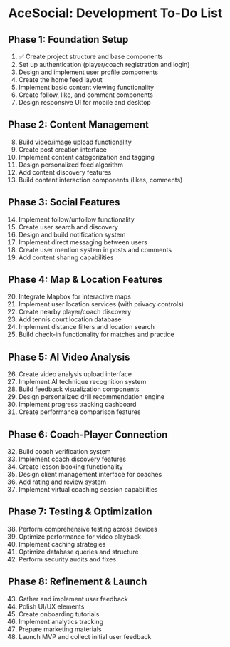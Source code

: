 # AceSocial: Development To-Do List

## Phase 1: Foundation Setup
1. ✅ Create project structure and base components
2. Set up authentication (player/coach registration and login)
3. Design and implement user profile components
4. Create the home feed layout
5. Implement basic content viewing functionality
6. Create follow, like, and comment components
7. Design responsive UI for mobile and desktop

## Phase 2: Content Management
8. Build video/image upload functionality
9. Create post creation interface
10. Implement content categorization and tagging
11. Design personalized feed algorithm
12. Add content discovery features
13. Build content interaction components (likes, comments)

## Phase 3: Social Features
14. Implement follow/unfollow functionality
15. Create user search and discovery
16. Design and build notification system
17. Implement direct messaging between users
18. Create user mention system in posts and comments
19. Add content sharing capabilities

## Phase 4: Map & Location Features
20. Integrate Mapbox for interactive maps
21. Implement user location services (with privacy controls)
22. Create nearby player/coach discovery
23. Add tennis court location database
24. Implement distance filters and location search
25. Build check-in functionality for matches and practice

## Phase 5: AI Video Analysis
26. Create video analysis upload interface
27. Implement AI technique recognition system
28. Build feedback visualization components
29. Design personalized drill recommendation engine
30. Implement progress tracking dashboard
31. Create performance comparison features

## Phase 6: Coach-Player Connection
32. Build coach verification system
33. Implement coach discovery features
34. Create lesson booking functionality
35. Design client management interface for coaches
36. Add rating and review system
37. Implement virtual coaching session capabilities

## Phase 7: Testing & Optimization
38. Perform comprehensive testing across devices
39. Optimize performance for video playback
40. Implement caching strategies
41. Optimize database queries and structure
42. Perform security audits and fixes

## Phase 8: Refinement & Launch
43. Gather and implement user feedback
44. Polish UI/UX elements
45. Create onboarding tutorials
46. Implement analytics tracking
47. Prepare marketing materials
48. Launch MVP and collect initial user feedback

